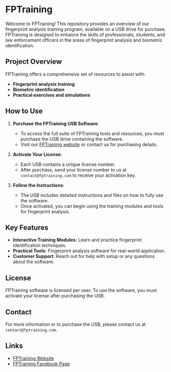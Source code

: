 # FPTraining

Welcome to FPTraining! This repository provides an overview of our fingerprint analysis training program, available on a USB drive for purchase. FPTraining is designed to enhance the skills of professionals, students, and law enforcement officers in the areas of fingerprint analysis and biometric identification.

## Project Overview

FPTraining offers a comprehensive set of resources to assist with:
- **Fingerprint analysis training**
- **Biometric identification**
- **Practical exercises and simulations**

## How to Use

1. **Purchase the FPTraining USB Software**: 
   - To access the full suite of FPTraining tools and resources, you must purchase the USB drive containing the software.
   - Visit our [FPTraining website](https://fptraining.github.io) or contact us for purchasing details.
   
2. **Activate Your License**:
   - Each USB contains a unique license number.
   - After purchase, send your license number to us at `contact@fptraining.com` to receive your activation key.

3. **Follow the Instructions**:
   - The USB includes detailed instructions and files on how to fully use the software.
   - Once activated, you can begin using the training modules and tools for fingerprint analysis.

## Key Features

- **Interactive Training Modules**: Learn and practice fingerprint identification techniques.
- **Practical Tools**: Fingerprint analysis software for real-world application.
- **Customer Support**: Reach out for help with setup or any questions about the software.

## License

FPTraining software is licensed per user. To use the software, you must activate your license after purchasing the USB.

## Contact

For more information or to purchase the USB, please contact us at `contact@fptraining.com`.

## Links

- [FPTraining Website](https://fptraining.github.io)
- [FPTraining Facebook Page](https://facebook.com/fptraining)
